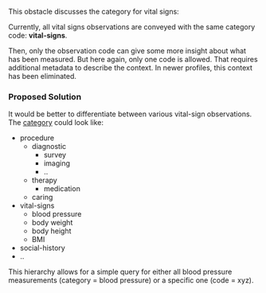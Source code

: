 This obstacle discusses the category for vital signs:

Currently, all vital signs observations are conveyed with the same category code: **vital-signs**.

Then, only the observation code can give some more insight about what has been measured. 
But here again, only one code is allowed. That requires additional metadata to describe the context.
In newer profiles, this context has been eliminated.


### Proposed Solution

It would be better to differentiate between various vital-sign observations.
The [category](CodeSystem-ObservationCategory.html) could look like:

* procedure
  * diagnostic
    * survey
	* imaging
	* ..
  * therapy
    * medication
  * caring
* vital-signs
  * blood pressure
  * body weight
  * body height
  * BMI
* social-history
* ..

This hierarchy allows for a simple query for either all blood pressure measurements (category = blood pressure)
or a specific one (code = xyz).
